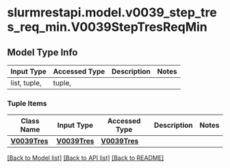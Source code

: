 # slurmrestapi.model.v0039_step_tres_req_min.V0039StepTresReqMin

## Model Type Info
Input Type | Accessed Type | Description | Notes
------------ | ------------- | ------------- | -------------
list, tuple,  | tuple,  |  | 

### Tuple Items
Class Name | Input Type | Accessed Type | Description | Notes
------------- | ------------- | ------------- | ------------- | -------------
[**V0039Tres**](V0039Tres.md) | [**V0039Tres**](V0039Tres.md) | [**V0039Tres**](V0039Tres.md) |  | 

[[Back to Model list]](../../README.md#documentation-for-models) [[Back to API list]](../../README.md#documentation-for-api-endpoints) [[Back to README]](../../README.md)

